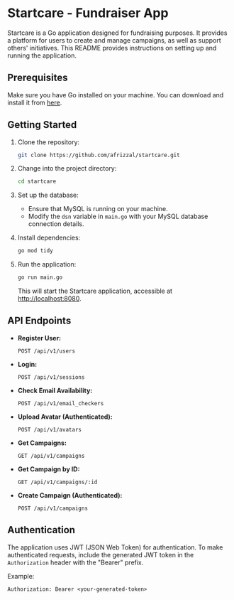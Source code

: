 # Startcare - Fundraiser App

Startcare is a Go application designed for fundraising purposes. It provides a platform for users to create and manage campaigns, as well as support others' initiatives. This README provides instructions on setting up and running the application.

## Prerequisites

Make sure you have Go installed on your machine. You can download and install it from [here](https://golang.org/dl/).

## Getting Started

1. Clone the repository:

    ```bash
    git clone https://github.com/afrizzal/startcare.git
    ```

2. Change into the project directory:

    ```bash
    cd startcare
    ```

3. Set up the database:

    - Ensure that MySQL is running on your machine.
    - Modify the `dsn` variable in `main.go` with your MySQL database connection details.

4. Install dependencies:

    ```bash
    go mod tidy
    ```

5. Run the application:

    ```bash
    go run main.go
    ```

   This will start the Startcare application, accessible at [http://localhost:8080](http://localhost:8080).

## API Endpoints

- **Register User:**
    ```http
    POST /api/v1/users
    ```

- **Login:**
    ```http
    POST /api/v1/sessions
    ```

- **Check Email Availability:**
    ```http
    POST /api/v1/email_checkers
    ```

- **Upload Avatar (Authenticated):**
    ```http
    POST /api/v1/avatars
    ```

- **Get Campaigns:**
    ```http
    GET /api/v1/campaigns
    ```

- **Get Campaign by ID:**
    ```http
    GET /api/v1/campaigns/:id
    ```

- **Create Campaign (Authenticated):**
    ```http
    POST /api/v1/campaigns
    ```

## Authentication

The application uses JWT (JSON Web Token) for authentication. To make authenticated requests, include the generated JWT token in the `Authorization` header with the "Bearer" prefix.

Example:
   ```http
   Authorization: Bearer <your-generated-token>